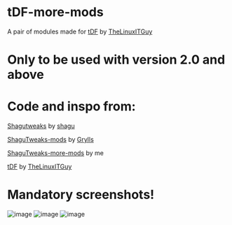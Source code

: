 # tDF-more-mods
A pair of modules made for [tDF](https://github.com/TheLinuxITGuy/Turtle-Dragonflight) by [TheLinuxITGuy](https://github.com/TheLinuxITGuy)


# Only to be used with version 2.0 and above

# Code and inspo from: 

[Shagutweaks](https://github.com/shagu/ShaguTweaks/) by [shagu](https://github.com/shagu)   

[ShaguTweaks-mods](https://github.com/GryllsAddons/ShaguTweaks-mods)  by [Grylls](https://github.com/GryllsAddons)

[ShaguTweaks-more-mods](https://github.com/CrimsonHollow/ShaguTweaks-more-mods) by me 

[tDF](https://github.com/TheLinuxITGuy/Turtle-Dragonflight) by [TheLinuxITGuy](https://github.com/TheLinuxITGuy)


# Mandatory screenshots! 
![image](https://github.com/user-attachments/assets/0d426b50-5a54-4d8a-ab78-8049c1f0da17)
![image](https://github.com/user-attachments/assets/3e12b1e7-e7f6-4ea1-b81d-efe37c466cf7)
![image](https://github.com/user-attachments/assets/50d65cce-44a9-4bb0-b6cb-0b20f72e724d)
